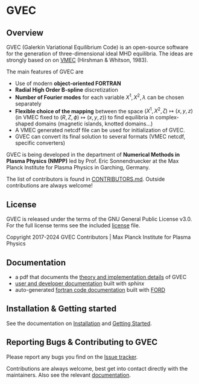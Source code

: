 # GVEC

## Overview

GVEC (Galerkin Variational Equilibrium Code) is an open-source software for
the generation of three-dimensional ideal MHD equilibria.
The ideas are strongly based on on [VMEC](https://princetonuniversity.github.io/STELLOPT/VMEC) (Hirshman & Whitson, 1983).

The main features of GVEC are

* Use of modern **object-oriented FORTRAN**
* **Radial High Order B-spline** discretization
* **Number of Fourier modes** for each variable $X^1,X^2,\lambda$ can be chosen separately
* **Flexible choice of the mapping** between the space $\left(X^1,X^2,\zeta\right) \mapsto \left(x,y,z\right)$ (in VMEC fixed to $\left(R,Z,\phi\right)\mapsto\left(x,y,z\right)$)
  to find equilibria in complex-shaped domains (magnetic islands, knotted domains...)
* A VMEC generated netcdf file can be used for initialization of GVEC.
* GVEC can convert its final solution to several formats (VMEC netcdf, specific converters)

GVEC is being developed in the department of **Numerical Methods in Plasma Physics (NMPP)**
led by Prof. Eric Sonnendruecker at the Max Planck Institute for Plasma Physics
in Garching, Germany.

The list of contributors is found in [CONTRIBUTORS.md](CONTRIBUTORS.md).
Outside contributions are always welcome!

## License

GVEC is released under the terms of the GNU General Public License v3.0.
For the full license terms see the included [license](LICENSE) file.

Copyright 2017-2024 GVEC Contributors | Max Planck Institute for Plasma Physics

## Documentation

 * a pdf that documents the [theory and implementation details](https://gitlab.mpcdf.mpg.de/gvec-group/GVEC_doc/blob/master/GVEC_prototype/GVEC_prototype.pdf) of GVEC
 * [user and developer documentation](https://gvec-group.pages.mpcdf.de/gvec) built with *sphinx*
 * auto-generated [fortran code documentation](https://gvec-group.pages.mpcdf.de/gvec/ford/index.html) built with [FORD](https://forddocs.readthedocs.io/en/latest/)

## Installation & Getting started

See the documentation on [Installation](https://gvec-group.pages.mpcdf.de/gvec/user/install.html) and [Getting Started](https://gvec-group.pages.mpcdf.de/gvec/user/getting-started.html).

## Reporting Bugs & Contributing to GVEC

Please report any bugs you find on the [Issue tracker](https://gitlab.mpcdf.mpg.de/gvec-group/gvec/-/issues).

Contributions are always welcome, best get into contact directly with the maintainers.
Also see the relevant [documentation](https://gvec-group.pages.mpcdf.de/gvec/user/index.html).

